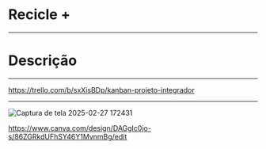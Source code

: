 # Recicle +
---
# Descrição


---
https://trello.com/b/sxXisBDp/kanban-projeto-integrador

---
![Captura de tela 2025-02-27 172431](https://github.com/user-attachments/assets/fb372ab8-3176-4297-991b-440373013445)

https://www.canva.com/design/DAGgIc0jo-s/86ZGRkdUFhSY46Y1MvnmBg/edit
